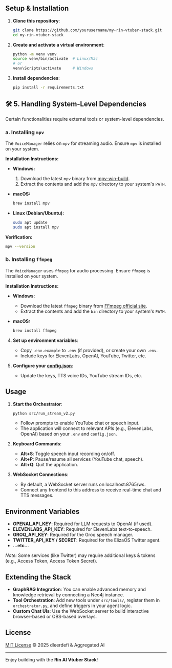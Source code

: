
## Setup & Installation

1. **Clone this repository**:
   ```bash
   git clone https://github.com/yourusername/my-rin-vtuber-stack.git
   cd my-rin-vtuber-stack
   ```

2. **Create and activate a virtual environment**:
   ```bash
   python -m venv venv
   source venv/bin/activate  # Linux/Mac
   # or
   venv\Scripts\activate     # Windows
   ```

3. **Install dependencies**:
   ```bash
   pip install -r requirements.txt
   ```

## 🛠 **5. Handling System-Level Dependencies**

Certain functionalities require external tools or system-level dependencies.

### **a. Installing `mpv`**

The `VoiceManager` relies on `mpv` for streaming audio. Ensure `mpv` is installed on your system.

**Installation Instructions:**

- **Windows:**
  1. Download the latest `mpv` binary from [mpv-win-build](https://sourceforge.net/projects/mpv-player-windows/).
  2. Extract the contents and add the `mpv` directory to your system's `PATH`.

- **macOS:**
  ```bash
  brew install mpv
  ```

- **Linux (Debian/Ubuntu):**
  ```bash
  sudo apt update
  sudo apt install mpv
  ```

**Verification:**

```bash
mpv --version
```

### **b. Installing `ffmpeg`**

The `VoiceManager` uses `ffmpeg` for audio processing. Ensure `ffmpeg` is installed on your system.

**Installation Instructions:**

- **Windows:**
  - Download the latest `ffmpeg` binary from [FFmpeg official site](https://ffmpeg.org/download.html).
  - Extract the contents and add the `bin` directory to your system's `PATH`.

- **macOS:**
  ```bash
  brew install ffmpeg
  ```

4. **Set up environment variables**:
   - Copy `.env.example` to `.env` (if provided), or create your own `.env`.
   - Include keys for ElevenLabs, OpenAI, YouTube, Twitter, etc.

5. **Configure your [config.json](config/config.json)**:
   - Update the keys, TTS voice IDs, YouTube stream IDs, etc.

## Usage

1. **Start the Orchestrator**:
   ```bash
   python src/run_stream_v2.py
   ```
   - Follow prompts to enable YouTube chat or speech input.
   - The application will connect to relevant APIs (e.g., ElevenLabs, OpenAI) based on your `.env` and `config.json`.

2. **Keyboard Commands**:
   - **Alt+S**: Toggle speech input recording on/off.
   - **Alt+P**: Pause/resume all services (YouTube chat, speech).
   - **Alt+Q**: Quit the application.

3. **WebSocket Connections**:
   - By default, a WebSocket server runs on localhost:8765/ws.
   - Connect any frontend to this address to receive real-time chat and TTS messages.

## Environment Variables

- **OPENAI_API_KEY**: Required for LLM requests to OpenAI (if used).  
- **ELEVENLABS_API_KEY**: Required for ElevenLabs text-to-speech.  
- **GROQ_API_KEY**: Required for the Groq speech manager.  
- **TWITTER_API_KEY / SECRET**: Required for the ElizaOS Twitter agent.  
- **...etc...**

*Note:* Some services (like Twitter) may require additional keys & tokens (e.g., Access Token, Access Token Secret).

## Extending the Stack

- **GraphRAG Integration**: You can enable advanced memory and knowledge retrieval by connecting a Neo4j instance.  
- **Tool Orchestration**: Add new tools under `src/tools/`, register them in `orchestrator.py`, and define triggers in your agent logic.  
- **Custom Chat UIs**: Use the WebSocket server to build interactive browser-based or OBS-based overlays.

## License

[MIT License](LICENSE) © 2025 dleerdefi & Aggregated AI

---

Enjoy building with the **Rin AI Vtuber Stack**!